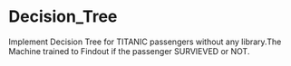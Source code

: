 # Decision_Tree
Implement Decision Tree for TITANIC passengers without any library.The Machine trained to Findout if the passenger SURVIEVED or NOT.
